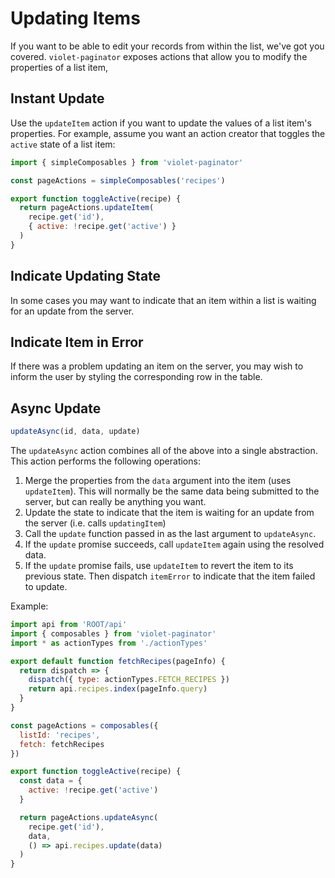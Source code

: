 # Updating Items

If you want to be able to edit your records from within the list, we've got you covered. `violet-paginator` exposes actions that allow you to modify the properties of a list item, 

## Instant Update

Use the `updateItem` action if you want to update the values of a list item's properties. For example, assume you want an action creator that toggles the `active` state of a list item:

```javascript
import { simpleComposables } from 'violet-paginator'

const pageActions = simpleComposables('recipes')

export function toggleActive(recipe) {
  return pageActions.updateItem(
    recipe.get('id'),
    { active: !recipe.get('active') }
  )
}
```

## Indicate Updating State

In some cases you may want to indicate that an item within a list is waiting for an update from the server.

## Indicate Item in Error

If there was a problem updating an item on the server, you may wish to inform the user by styling the corresponding row in the table.

## Async Update

```javascript
updateAsync(id, data, update)
```

The `updateAsync` action combines all of the above into a single abstraction. This action performs the following operations:

1. Merge the properties from the `data` argument into the item (uses `updateItem`). This will normally be the same data being submitted to the server, but can really be anything you want.
2. Update the state to indicate that the item is waiting for an update from the server (i.e. calls `updatingItem`)
3. Call the `update` function passed in as the last argument to `updateAsync`. 
4. If the `update` promise succeeds, call `updateItem` again using the resolved data.
5. If the `update` promise fails, use `updateItem` to revert the item to its previous state. Then dispatch `itemError` to indicate that the item failed to update.

Example:

```javascript
import api from 'ROOT/api'
import { composables } from 'violet-paginator'
import * as actionTypes from './actionTypes'

export default function fetchRecipes(pageInfo) {
  return dispatch => {
    dispatch({ type: actionTypes.FETCH_RECIPES })
    return api.recipes.index(pageInfo.query)
  }
}

const pageActions = composables({
  listId: 'recipes',
  fetch: fetchRecipes
})

export function toggleActive(recipe) {
  const data = {
    active: !recipe.get('active')
  }

  return pageActions.updateAsync(
    recipe.get('id'),
    data,
    () => api.recipes.update(data)
  )
}
```

